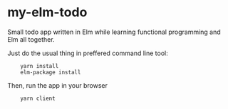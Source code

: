 # my-elm-todo

Small todo app written in Elm while learning functional programming and Elm all together. 

Just do the usual thing in preffered command line tool:
```
    yarn install
    elm-package install
 ```  
 Then, run the app in your browser
 ```
     yarn client
 ```    

